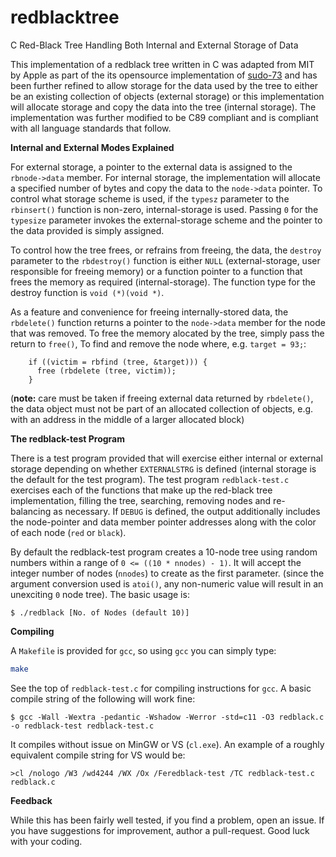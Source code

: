 # redblacktree
C Red-Black Tree Handling Both Internal and External Storage of Data

This implementation of a redblack tree written in C was adapted from MIT by Apple as part of the its opensource implementation of [sudo-73](https://opensource.apple.com/source/sudo/sudo-73/src/) and has been further refined to allow storage for the data used by the tree to either be an existing collection of objects (external storage) or this implementation will allocate storage and copy the data into the tree (internal storage). The implementation was further modified to be C89 compliant and is compliant with all language standards that follow.

**Internal and External Modes Explained**

For external storage, a pointer to the external data is assigned to the `rbnode->data` member. For internal storage, the implementation will allocate a specified number of bytes and copy the data to the `node->data` pointer. To control what storage scheme is used, if the `typesz` parameter to the `rbinsert()` function is non-zero, internal-storage is used. Passing `0` for the `typesize` parameter invokes the external-storage scheme and the pointer to the data provided is simply assigned.

To control how the tree frees, or refrains from freeing, the data, the `destroy` parameter to the `rbdestroy()` function is either `NULL` (external-storage, user responsible for freeing memory) or a function pointer to a function that frees the memory as required (internal-storage). The function type for the destroy function is `void (*)(void *)`.

As a feature and convenience for freeing internally-stored data, the `rbdelete()` function returns a pointer to the `node->data` member for the node that was removed. To free the memory alocated by the tree, simply pass the return to `free()`, To find and remove the node where, e.g. `target = 93;`:

        if ((victim = rbfind (tree, &target))) {
          free (rbdelete (tree, victim));
        }

(**note:** care must be taken if freeing external data returned by `rbdelete()`, the data object must not be part of an allocated collection of objects, e.g. with an address in the middle of a larger allocated block)

**The redblack-test Program**

There is a test program provided that will exercise either internal or external storage depending on whether `EXTERNALSTRG` is defined (internal storage is the default for the test program). The test program `redblack-test.c` exercises each of the functions that make up the red-black tree implementation, filling the tree, searching, removing nodes and re-balancing as necessary. If `DEBUG` is defined, the output additionally includes the node-pointer and data member pointer addresses along with the color of each node (`red` or `black`).

By default the redblack-test program creates a 10-node tree using random numbers within a range of `0 <= ((10 * nnodes) - 1)`. It will accept the integer number of nodes (`nnodes`) to create as the first parameter. (since the argument conversion used is `atoi()`, any non-numeric value will result in an unexciting `0` node tree). The basic usage is:

    $ ./redblack [No. of Nodes (default 10)]

**Compiling**

A `Makefile` is provided for `gcc`, so using `gcc` you can simply type:

```bash
make
```

See the top of `redblack-test.c` for compiling instructions for `gcc`. A basic compile string of the following will work fine:

    $ gcc -Wall -Wextra -pedantic -Wshadow -Werror -std=c11 -O3 redblack.c -o redblack-test redblack-test.c

It compiles without issue on MinGW or VS (`cl.exe`). An example of a roughly equivalent compile string for VS would be:

    >cl /nologo /W3 /wd4244 /WX /Ox /Feredblack-test /TC redblack-test.c redblack.c

**Feedback**

While this has been fairly well tested, if you find a problem, open an issue. If you have suggestions for improvement, author a pull-request. Good luck with your coding.
